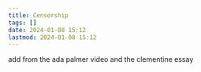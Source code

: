 ```yaml
---
title: Censorship
tags: []
date: 2024-01-08 15:12
lastmod: 2024-01-08 15:12
---
```

add from the ada palmer video and the clementine essay